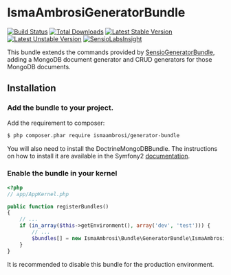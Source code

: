 # IsmaAmbrosiGeneratorBundle 

[![Build Status](https://secure.travis-ci.org/iambrosi/IsmaAmbrosiGeneratorBundle.png?branch=master)](http://travis-ci.org/iambrosi/IsmaAmbrosiGeneratorBundle)
[![Total Downloads](https://poser.pugx.org/ismaambrosi/generator-bundle/downloads.png)](https://packagist.org/packages/ismaambrosi/generator-bundle)
[![Latest Stable Version](https://poser.pugx.org/ismaambrosi/generator-bundle/v/stable.png)](https://packagist.org/packages/ismaambrosi/generator-bundle)
[![Latest Unstable Version](https://poser.pugx.org/ismaambrosi/generator-bundle/v/unstable.png)](https://packagist.org/packages/ismaambrosi/generator-bundle)
[![SensioLabsInsight](https://insight.sensiolabs.com/projects/54e00601-0232-471a-ae8e-b5d534a3a819/mini.png)](https://insight.sensiolabs.com/projects/54e00601-0232-471a-ae8e-b5d534a3a819)

This bundle extends the commands provided by [SensioGeneratorBundle](https://github.com/sensio/SensioGeneratorBundle), adding a MongoDB document generator and CRUD generators for those MongoDB documents.


Installation
------------

### Add the bundle to your project.

Add the requirement to composer:

```bash
$ php composer.phar require ismaambrosi/generator-bundle
```

You will also need to install the DoctrineMongoDBBundle. The instructions on how to install it are available in the Symfony2 [documentation](http://symfony.com/doc/master/bundles/DoctrineMongoDBBundle/index.html).

### Enable the bundle in your kernel

```php
<?php
// app/AppKernel.php

public function registerBundles()
{
    // ...
    if (in_array($this->getEnvironment(), array('dev', 'test'))) {
        // ...
        $bundles[] = new IsmaAmbrosi\Bundle\GeneratorBundle\IsmaAmbrosiGeneratorBundle();
    }
}
```
It is recommended to disable this bundle for the production environment.
